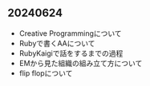 ## 20240624
- Creative Programmingについて
- Rubyで書くAAについて
- RubyKaigiで話をするまでの過程
- EMから見た組織の組み立て方について
- flip flopについて
